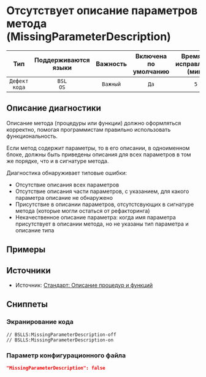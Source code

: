 # Отсутствует описание параметров метода (MissingParameterDescription)

 Тип | Поддерживаются<br>языки | Важность | Включена<br>по умолчанию | Время на<br>исправление (мин) | Тэги 
 :-: | :-: | :-: | :-: | :-: | :-: 
 `Дефект кода` | `BSL`<br>`OS` | `Важный` | `Да` | `5` | `standard`<br>`badpractice` 

<!-- Блоки выше заполняются автоматически, не трогать -->
## Описание диагностики
<!-- Описание диагностики заполняется вручную. Необходимо понятным языком описать смысл и схему работу -->

Описание метода (процедуры или функции) должно оформляться корректно, помогая программистам правильно использовать функциональность.

Если метод содержит параметры, то в его описании, в одноименном блоке, должны быть приведены описания для всех параметров в том же порядке, что и в сигнатуре метода.

Диагностика обнаруживает типовые ошибки:

- Отсутствие описания всех параметров
- Отсутствие описания части параметров, с указанием, для какого параметра описание не обнаружено
- Присутствие в описании параметров, отсутстсвующих в сигнатуре метода (которые могли остаться от рефакторинга)
- Некачественное описание параметра: когда имя параметра присутствует в описании метода, но не указаны тип параметра и описание типа

## Примеры
<!-- В данном разделе приводятся примеры, на которые диагностика срабатывает, а также можно привести пример, как можно исправить ситуацию -->

## Источники
<!-- Необходимо указывать ссылки на все источники, из которых почерпнута информация для создания диагностики -->
<!-- Примеры источников

* Источник: [Стандарт: Тексты модулей](https://its.1c.ru/db/v8std#content:456:hdoc)
* Полезная информация: [Отказ от использования модальных окон](https://its.1c.ru/db/metod8dev#content:5272:hdoc)
* Источник: [Cognitive complexity, ver. 1.4](https://www.sonarsource.com/docs/CognitiveComplexity.pdf) -->

* Источник: [Стандарт: Описание процедур и функций](https://its.1c.ru/db/v8std#content:453:hdoc)

## Сниппеты

<!-- Блоки ниже заполняются автоматически, не трогать -->
### Экранирование кода

```bsl
// BSLLS:MissingParameterDescription-off
// BSLLS:MissingParameterDescription-on
```

### Параметр конфигурационного файла

```json
"MissingParameterDescription": false
```
